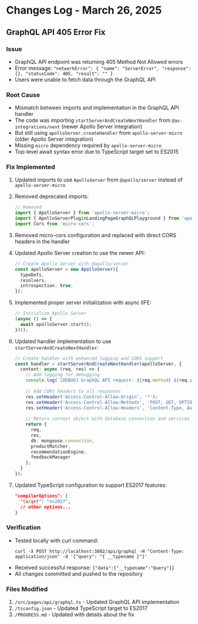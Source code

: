 # Changes Log - March 26, 2025

## GraphQL API 405 Error Fix

### Issue
- GraphQL API endpoint was returning 405 Method Not Allowed errors
- Error message: `"networkError": { "name": "ServerError", "response": {}, "statusCode": 405, "result": "" }`
- Users were unable to fetch data through the GraphQL API

### Root Cause
- Mismatch between imports and implementation in the GraphQL API handler
- The code was importing `startServerAndCreateNextHandler` from `@as-integrations/next` (newer Apollo Server integration)
- But still using `apolloServer.createHandler` from `apollo-server-micro` (older Apollo Server integration)
- Missing `micro` dependency required by `apollo-server-micro`
- Top-level await syntax error due to TypeScript target set to ES2015

### Fix Implemented
1. Updated imports to use `ApolloServer` from `@apollo/server` instead of `apollo-server-micro`
2. Removed deprecated imports:
   ```typescript
   // Removed
   import { ApolloServer } from 'apollo-server-micro';
   import { ApolloServerPluginLandingPageGraphQLPlayground } from 'apollo-server-core';
   import Cors from 'micro-cors';
   ```

3. Removed micro-cors configuration and replaced with direct CORS headers in the handler
4. Updated Apollo Server creation to use the newer API:
   ```typescript
   // Create Apollo Server with @apollo/server
   const apolloServer = new ApolloServer({
     typeDefs,
     resolvers,
     introspection: true,
   });
   ```

5. Implemented proper server initialization with async IIFE:
   ```typescript
   // Initialize Apollo Server
   (async () => {
     await apolloServer.start();
   })();
   ```

6. Updated handler implementation to use `startServerAndCreateNextHandler`:
   ```typescript
   // Create handler with enhanced logging and CORS support
   const handler = startServerAndCreateNextHandler(apolloServer, {
     context: async (req, res) => {
       // Add logging for debugging
       console.log(`[DEBUG] GraphQL API request: ${req.method} ${req.url}`);
       
       // Add CORS headers to all responses
       res.setHeader('Access-Control-Allow-Origin', '*');
       res.setHeader('Access-Control-Allow-Methods', 'POST, GET, OPTIONS');
       res.setHeader('Access-Control-Allow-Headers', 'Content-Type, Authorization');
       
       // Return context object with database connection and services
       return {
         req,
         res,
         db: mongoose.connection,
         productMatcher,
         recommendationEngine,
         feedbackManager
       };
     }
   });
   ```

7. Updated TypeScript configuration to support ES2017 features:
   ```json
   "compilerOptions": {
     "target": "es2017",
     // other options...
   }
   ```

### Verification
- Tested locally with curl command:
  ```
  curl -X POST http://localhost:3002/api/graphql -H "Content-Type: application/json" -d '{"query": "{ __typename }"}'
  ```
- Received successful response: `{"data":{"__typename":"Query"}}`
- All changes committed and pushed to the repository

### Files Modified
1. `/src/pages/api/graphql.ts` - Updated GraphQL API implementation
2. `/tsconfig.json` - Updated TypeScript target to ES2017
3. `/PROGRESS.md` - Updated with details about the fix
